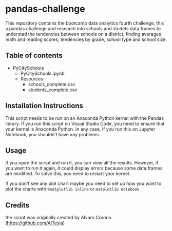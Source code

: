 # pandas-challenge
This repository contains the bootcamp data analytics fourth challenge, this a pandas challenge and research into schools and studets data frames to understad the tendencies between schools on a district, finding averages math and reading scores, tendencies by grade, school type and school size.

## Table of contents
* PyCitySchools
  * PyCitySchools.ipynb
  * Resources
    * schools_complete.csv
    * students_complete.csv   

## Installation Instructions 
This script needs to be run on an Anaconda Python kernel with the Pandas library. If you run this script on Visual Studio Code, you need to ensure that your kernel is Anaconda Python. In any case, if you run this on Jupyter Notebook, you shouldn’t have any problems.

## Usage
If you open the script and run it, you can view all the results. However, if you want to run it again, it could display errors because some data frames are modified. To solve this, you need to restart your kernel.

If you don't see any plot chart maybe you need to set up how you want to plot the charts with `%matplotlib inline` or `matplotlib notebook`

## Credits
the script was originally created by Alvaro Corona 
(https://github.com/AlTesla)
